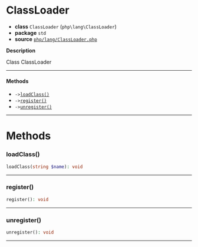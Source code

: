 # ClassLoader

- **class** `ClassLoader` (`php\lang\ClassLoader`)
- **package** `std`
- **source** [`php/lang/ClassLoader.php`](./src/main/resources/JPHP-INF/sdk/php/lang/ClassLoader.php)

**Description**

Class ClassLoader

---

#### Methods

- `->`[`loadClass()`](#method-loadclass)
- `->`[`register()`](#method-register)
- `->`[`unregister()`](#method-unregister)

---
# Methods

<a name="method-loadclass"></a>

### loadClass()
```php
loadClass(string $name): void
```

---

<a name="method-register"></a>

### register()
```php
register(): void
```

---

<a name="method-unregister"></a>

### unregister()
```php
unregister(): void
```

---
